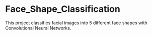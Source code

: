# Face_Shape_Classification
This project classifies facial images into 5 different face shapes with Convolutional Neural Networks.
